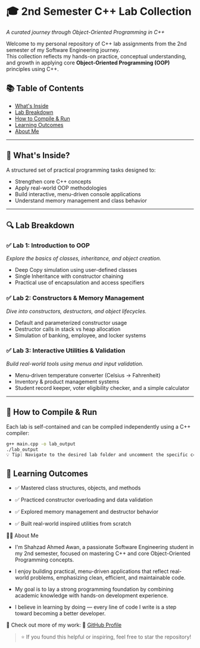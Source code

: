 # 🎓 2nd Semester C++ Lab Collection  

_A curated journey through Object-Oriented Programming in C++_

Welcome to my personal repository of C++ lab assignments from the 2nd semester of my Software Engineering journey.  
This collection reflects my hands-on practice, conceptual understanding, and growth in applying core **Object-Oriented Programming (OOP)** principles using C++.

## 📚 Table of Contents

- [What's Inside](#-whats-inside)
- [Lab Breakdown](#-lab-breakdown)
- [How to Compile & Run](#-how-to-compile--run)
- [Learning Outcomes](#-learning-outcomes)
- [About Me](#-about-me)

---

## 🧠 What's Inside?

A structured set of practical programming tasks designed to:

- Strengthen core C++ concepts
- Apply real-world OOP methodologies
- Build interactive, menu-driven console applications
- Understand memory management and class behavior

---

## 🔍 Lab Breakdown

### ✅ Lab 1: Introduction to OOP  
_Explore the basics of classes, inheritance, and object creation._  
- Deep Copy simulation using user-defined classes  
- Single Inheritance with constructor chaining  
- Practical use of encapsulation and access specifiers  

### ✅ Lab 2: Constructors & Memory Management  
_Dive into constructors, destructors, and object lifecycles._  
- Default and parameterized constructor usage  
- Destructor calls in stack vs heap allocation  
- Simulation of banking, employee, and locker systems  

### ✅ Lab 3: Interactive Utilities & Validation  
_Build real-world tools using menus and input validation._  
- Menu-driven temperature converter (Celsius → Fahrenheit)  
- Inventory & product management systems  
- Student record keeper, voter eligibility checker, and a simple calculator  

---


## 🚀 How to Compile & Run
Each lab is self-contained and can be compiled independently using a C++ compiler:

```bash
g++ main.cpp -o lab_output
./lab_output
💡 Tip: Navigate to the desired lab folder and uncomment the specific code blocks in main.cpp before compiling.
```

## 📌 Learning Outcomes

- ✅ Mastered class structures, objects, and methods

- ✅ Practiced constructor overloading and data validation

- ✅ Explored memory management and destructor behavior

- ✅ Built real-world inspired utilities from scratch


🧑‍💻 About Me

- I'm Shahzad Ahmed Awan, a passionate Software Engineering student in my 2nd semester, focused on mastering C++ and core Object-Oriented Programming concepts.

- I enjoy building practical, menu-driven applications that reflect real-world problems, emphasizing clean, efficient, and maintainable code.

- My goal is to lay a strong programming foundation by combining academic knowledge with hands-on development experience.

- I believe in learning by doing — every line of code I write is a step toward becoming a better developer.

📌 Check out more of my work: 🔗 [GitHub Profile](https://github.com/Shahzad-Ahmed-Awan)


> ⭐ If you found this helpful or inspiring, feel free to star the repository!